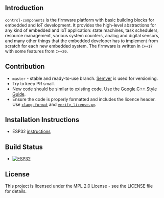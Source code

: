 ## Introduction

`control-components` is the firmware platform with basic building blocks for embedded and IoT development. It provides the high-level abstractions for any kind of embedded and IoT application: state machines, task schedulers, resource management, various system counters, analog and digital sensors, and many other things that the embedded developer has to implement from scratch for each new embedded system. The firmware is written in `C++17` with some features from `C++20`.

## Contribution

- `master` - stable and ready-to-use branch. [Semver](https://semver.org/) is used for versioning.
- Try to keep PR small.
- New code should be similar to existing code. Use the [Google C++ Style Guide](https://google.github.io/styleguide/cppguide.html).
- Ensure the code is properly formatted and includes the licence header. Use [`clang-format`](https://clang.llvm.org/docs/ClangFormat.html) and [`verify_license.py`](tools/scripts/verify_license.py).

## Installation Instructions

- ESP32 [instructions](docs/install/esp32.md)

## Build Status

- [![ESP32](https://github.com/open-control-systems/esp-components/actions/workflows/esp32.yml/badge.svg)](https://github.com/open-control-systems/esp-components/actions/workflows/esp32.yml)

## License

This project is licensed under the MPL 2.0 License - see the LICENSE file for details.
